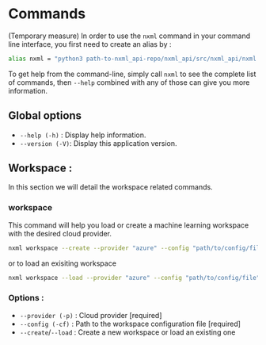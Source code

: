 
# Commands
(Temporary measure) In order to use the `nxml` command in your command line interface, you first need to create an alias by :
```bash
alias nxml = "python3 path-to-nxml_api-repo/nxml_api/src/nxml_api/nxml.py"
```
To get help from the command-line, simply call `nxml` to see the complete list of commands,
then `--help` combined with any of those can give you more information.

## Global options

* `--help (-h)` : Display help information.
* `--version (-V)`: Display this application version.

## Workspace : 
In this section we will detail the workspace related commands.

### workspace 
This command will help you load or create a machine learning workspace with the desired cloud provider.
```bash
nxml workspace --create --provider "azure" --config "path/to/config/file"
```
or to load an exisiting workspace
```bash
nxml workspace --load --provider "azure" --config "path/to/config/file"
```
### Options : 
* `--provider (-p)` : Cloud provider  [required]
* `--config (-cf)` : Path to the workspace configuration file  [required]
* `--create`/`--load` : Create a new workspace or load an existing one
 
